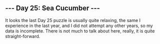 ## --- Day 25: Sea Cucumber ---

It looks the last Day 25 puzzle is usually quite relaxing, the same I experience in the last year, and I did not attempt any other years, so my data is incomplete. There is not much to talk about here, really, it is quite straight-forward.
